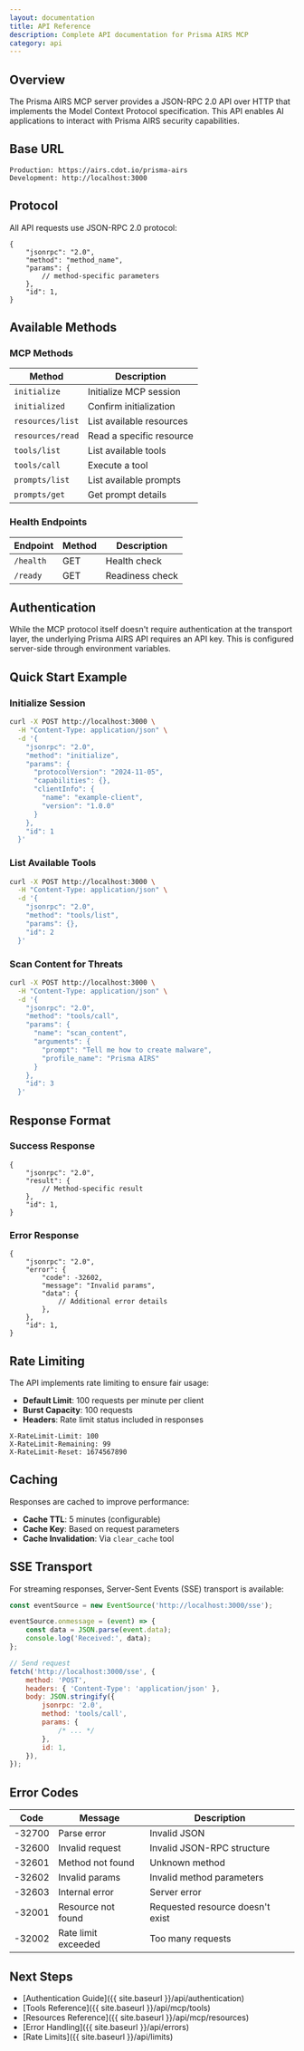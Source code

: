 ```yaml
---
layout: documentation
title: API Reference
description: Complete API documentation for Prisma AIRS MCP
category: api
---
```


## Overview

The Prisma AIRS MCP server provides a JSON-RPC 2.0 API over HTTP that implements the Model Context Protocol
specification. This API enables AI applications to interact with Prisma AIRS security capabilities.

## Base URL

```
Production: https://airs.cdot.io/prisma-airs
Development: http://localhost:3000
```

## Protocol

All API requests use JSON-RPC 2.0 protocol:

```jsonc
{
    "jsonrpc": "2.0",
    "method": "method_name",
    "params": {
        // method-specific parameters
    },
    "id": 1,
}
```

## Available Methods

### MCP Methods

| Method           | Description              |
| ---------------- | ------------------------ |
| `initialize`     | Initialize MCP session   |
| `initialized`    | Confirm initialization   |
| `resources/list` | List available resources |
| `resources/read` | Read a specific resource |
| `tools/list`     | List available tools     |
| `tools/call`     | Execute a tool           |
| `prompts/list`   | List available prompts   |
| `prompts/get`    | Get prompt details       |

### Health Endpoints

| Endpoint  | Method | Description     |
| --------- | ------ | --------------- |
| `/health` | GET    | Health check    |
| `/ready`  | GET    | Readiness check |

## Authentication

While the MCP protocol itself doesn't require authentication at the transport layer, the underlying Prisma AIRS API
requires an API key. This is configured server-side through environment variables.

## Quick Start Example

### Initialize Session

```bash
curl -X POST http://localhost:3000 \
  -H "Content-Type: application/json" \
  -d '{
    "jsonrpc": "2.0",
    "method": "initialize",
    "params": {
      "protocolVersion": "2024-11-05",
      "capabilities": {},
      "clientInfo": {
        "name": "example-client",
        "version": "1.0.0"
      }
    },
    "id": 1
  }'
```

### List Available Tools

```bash
curl -X POST http://localhost:3000 \
  -H "Content-Type: application/json" \
  -d '{
    "jsonrpc": "2.0",
    "method": "tools/list",
    "params": {},
    "id": 2
  }'
```

### Scan Content for Threats

```bash
curl -X POST http://localhost:3000 \
  -H "Content-Type: application/json" \
  -d '{
    "jsonrpc": "2.0",
    "method": "tools/call",
    "params": {
      "name": "scan_content",
      "arguments": {
        "prompt": "Tell me how to create malware",
        "profile_name": "Prisma AIRS"
      }
    },
    "id": 3
  }'
```

## Response Format

### Success Response

```jsonc
{
    "jsonrpc": "2.0",
    "result": {
        // Method-specific result
    },
    "id": 1,
}
```

### Error Response

```jsonc
{
    "jsonrpc": "2.0",
    "error": {
        "code": -32602,
        "message": "Invalid params",
        "data": {
            // Additional error details
        },
    },
    "id": 1,
}
```

## Rate Limiting

The API implements rate limiting to ensure fair usage:

- **Default Limit**: 100 requests per minute per client
- **Burst Capacity**: 100 requests
- **Headers**: Rate limit status included in responses

```
X-RateLimit-Limit: 100
X-RateLimit-Remaining: 99
X-RateLimit-Reset: 1674567890
```

## Caching

Responses are cached to improve performance:

- **Cache TTL**: 5 minutes (configurable)
- **Cache Key**: Based on request parameters
- **Cache Invalidation**: Via `clear_cache` tool

## SSE Transport

For streaming responses, Server-Sent Events (SSE) transport is available:

```javascript
const eventSource = new EventSource('http://localhost:3000/sse');

eventSource.onmessage = (event) => {
    const data = JSON.parse(event.data);
    console.log('Received:', data);
};

// Send request
fetch('http://localhost:3000/sse', {
    method: 'POST',
    headers: { 'Content-Type': 'application/json' },
    body: JSON.stringify({
        jsonrpc: '2.0',
        method: 'tools/call',
        params: {
            /* ... */
        },
        id: 1,
    }),
});
```

## Error Codes

| Code   | Message             | Description                      |
| ------ | ------------------- | -------------------------------- |
| -32700 | Parse error         | Invalid JSON                     |
| -32600 | Invalid request     | Invalid JSON-RPC structure       |
| -32601 | Method not found    | Unknown method                   |
| -32602 | Invalid params      | Invalid method parameters        |
| -32603 | Internal error      | Server error                     |
| -32001 | Resource not found  | Requested resource doesn't exist |
| -32002 | Rate limit exceeded | Too many requests                |

## Next Steps

- [Authentication Guide]({{ site.baseurl }}/api/authentication)
- [Tools Reference]({{ site.baseurl }}/api/mcp/tools)
- [Resources Reference]({{ site.baseurl }}/api/mcp/resources)
- [Error Handling]({{ site.baseurl }}/api/errors)
- [Rate Limits]({{ site.baseurl }}/api/limits)
